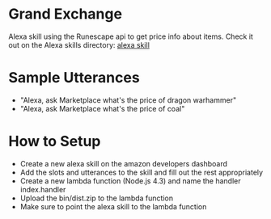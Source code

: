 # Grand Exchange
Alexa skill using the Runescape api to get price info about items.
Check it out on the Alexa skills directory: <a href="https://www.amazon.com/caleb-logan-Unofficial-Grand-Exchange/dp/B06XS4ZL4L/ref=sr_1_1?s=digital-skills&ie=UTF8&qid=1501643093&sr=1-1&keywords=grand+exchange">alexa skill</a>

# Sample Utterances
- "Alexa, ask Marketplace what's the price of dragon warhammer"
- "Alexa, ask Marketplace what's the price of coal"

# How to Setup
- Create a new alexa skill on the amazon developers dashboard
- Add the slots and utterances to the skill and fill out the rest appropriately
- Create a new lambda function (Node.js 4.3) and name the handler index.handler
- Upload the bin/dist.zip to the lambda function
- Make sure to point the alexa skill to the lambda function
